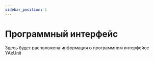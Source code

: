 ```yaml
---
sidebar_position: 1
---
```


# Программный интерфейс

Здесь будет расположена информация о программном интерфейсе YAxUnit
